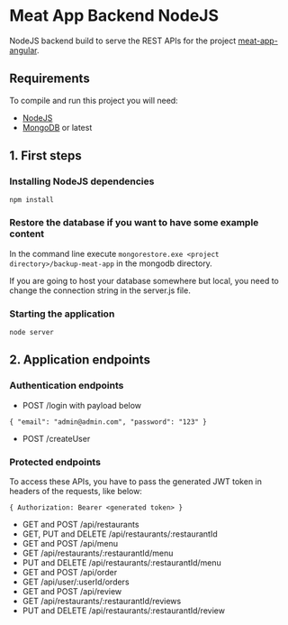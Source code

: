 # Meat App Backend NodeJS

NodeJS backend build to serve the REST APIs for the project [meat-app-angular](https://github.com/d-klotz/meat-app-angular).

## Requirements

To compile and run this project you will need:

* [NodeJS](https://nodejs.org/)
* [MongoDB](https://www.mongodb.com/) or latest

## 1. First steps

### Installing NodeJS dependencies

`npm install`

### Restore the database if you want to have some example content

In the command line execute `mongorestore.exe <project directory>/backup-meat-app` in the mongodb directory.

If you are going to host your database somewhere but local, you need to change the connection string in the server.js file.

### Starting the application

`node server`

## 2. Application endpoints

### Authentication endpoints

* POST /login with payload below

`{
      "email": "admin@admin.com",
      "password": "123"
 }`

 * POST /createUser

### Protected endpoints

To access these APIs, you have to pass the generated JWT token in headers of the requests, like below:

`{
      Authorization: Bearer <generated token>
 }`

* GET and POST /api/restaurants
* GET, PUT and DELETE /api/restaurants/:restaurantId
* GET and POST /api/menu
* GET /api/restaurants/:restaurantId/menu
* PUT and DELETE /api/restaurants/:restaurantId/menu
* GET and POST /api/order
* GET /api/user/:userId/orders
* GET and POST /api/review
* GET /api/restaurants/:restaurantId/reviews
* PUT and DELETE /api/restaurants/:restaurantId/review
